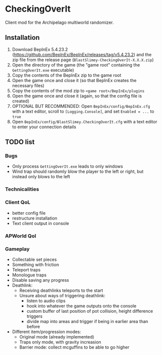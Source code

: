 # CheckingOverIt
Client mod for the Archipelago multiworld randomizer.

## Installation
1. Download BepInEx 5.4.23.2 (https://github.com/BepInEx/BepInEx/releases/tag/v5.4.23.2) and the zip file from the release page (`BlastSlimey-CheckingOverIt-X.X.X.zip`)
2. Open the directory of the game (the "game root" containing the `GettingOverIt.exe` executable)
3. Copy the contents of the BepInEx zip to the game root
4. Open the game once and close it (so that BepInEx creates the necessary files)
5. Copy the contents of the mod zip to `<game root>/BepInEx/plugins`
6. Open the game once and close it (again, so that the config file is created)
7. OPTIONAL BUT RECOMMENDED: Open `BepInEx/config/BepInEx.cfg` with a text editor, scroll to `[Logging.Console]`, and set `Enabled = ...` to `true`
8. Open `BepInEx/config/BlastSlimey.CheckingOverIt.cfg` with a text editor to enter your connection details

## TODO list
### Bugs
- Only process `GettingOverIt.exe` leads to only windows
- Wind trap should randomly blow the player to the left or right, but instead only blows to the left

### Technicalities 

### Client QoL
- better config file
- restructure installation
- Text client output in console

### APWorld Qol

### Gameplay
- Collectable set pieces
- Something with friction
- Teleport traps
- Monologue traps
- Disable saving any progress
- Deathlink:
  - Receiving deathlinks teleports to the start
  - Unsure about ways of triggering deathlink:
    - listen to audio clips
    - hook into whatever the game outputs onto the console
    - custom buffer of last position of pot collision, height difference triggers
    - divide map into areas and trigger if being in earlier area than before
- Different item/progression modes:
  - Original mode (already implemented)
  - Traps only mode, with gravity increasion
  - Barrier mode: collect mcguffins to be able to go higher
